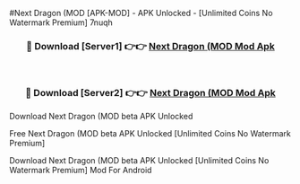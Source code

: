 #Next Dragon (MOD [APK-MOD] - APK Unlocked - [Unlimited Coins No Watermark Premium] 7nuqh



<div align="center">

<h3>🔴 Download [Server1] 👉👉 <a href="https://momento.my/?title=Next_Dragon_(MOD">Next Dragon (MOD Mod Apk</a></h3><br>

<h3>🔴 Download [Server2] 👉👉 <a href="https://momento.my/?title=Next_Dragon_(MOD">Next Dragon (MOD Mod Apk</a></h3>
</div>



Download Next Dragon (MOD beta APK Unlocked

Free Next Dragon (MOD beta APK Unlocked [Unlimited Coins No Watermark Premium]

Download Next Dragon (MOD beta APK Unlocked [Unlimited Coins No Watermark Premium] Mod For Android
